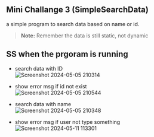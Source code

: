 ## Mini Challange 3 (SimpleSearchData)

a simple program to search data based on name or id.

> **Note:**
> Remember the data is still static, not dynamic

## SS when the prgoram is running
- search data with ID <br/>
![Screenshot 2024-05-05 210314](https://github.com/Dwipasca/SheGoLang/assets/19584291/7197ed1a-7976-43b3-b863-05b4948e6fab)

- show error msg if id not exist <br/>
![Screenshot 2024-05-05 210544](https://github.com/Dwipasca/SheGoLang/assets/19584291/3e7f6560-66cb-4f28-911e-c6fcd8cf36b4)

- search data with name <br/>
![Screenshot 2024-05-05 210348](https://github.com/Dwipasca/SheGoLang/assets/19584291/a296db51-e03c-4a6f-8c5a-904dbc5b1f13)

- show error msg if user not type something <br/>
![Screenshot 2024-05-11 113301](https://github.com/Dwipasca/SheGoLang/assets/19584291/13f3d741-4fee-4b6f-8906-86d9dd6dd6e7)

